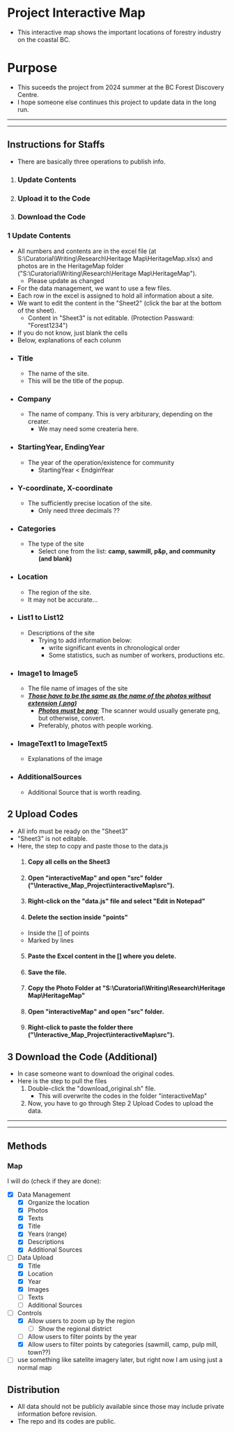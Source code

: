 # Project Interactive Map 

- This interactive map shows the important locations of forestry industry on the coastal BC. 


# Purpose
- This suceeds the project from 2024 summer at the BC Forest Discovery Centre.
- I hope someone else continues this project to update data in the long run.


___
___

## Instructions for Staffs
 - There are basically three operations to publish info.
  1. ### Update Contents
  2. ### Upload it to the Code
  3. ### Download the Code

### 1 Update Contents
 - All numbers and contents are in the excel file (at S:\Curatorial\Writing\Research\Heritage Map\HeritageMap.xlsx) and photos are in the HeritageMap folder ("S:\Curatorial\Writing\Research\Heritage Map\HeritageMap").
    - Please update as changed
 - For the data management, we want to use a few files.
 - Each row in the excel is assigned to hold all information about a site.
 - We want to edit the content in the "Sheet2" (click the bar at the bottom of the sheet).
    - Content in "Sheet3" is not editable. (Protection Passward: "Forest1234")
 - If you do not know, just blank the cells
 - Below, explanations of each colunm
  - ### Title
    - The name of the site.
    - This will be the title of the popup.
  - ### Company
    - The name of company. This is very arbiturary, depending on the creater.
      - We may need some createria here.  
  - ### StartingYear, EndingYear
    - The year of the operation/existence for community
      - StartingYear < EndginYear 
  - ### Y-coordinate, X-coordinate
    - The sufficiently precise location of the site.
      - Only need three decimals ??  
  - ### Categories
    - The type of the site
      - Select one from the list: **camp, sawmill, p&p, and community (and blank)**
  - ### Location
    - The region of the site.
    - It may not be accurate...
  - ### List1 to List12
    - Descriptions of the site
      - Trying to add information below:
        - write significant events in chronological order
        -  Some statistics, such as number of workers, productions etc.
  - ### Image1 to Image5
    - The file name of images of the site
    - <ins>***Those have to be the same as the name of the photos without extension (.png)***</ins>
      - <ins>***Photos must be png***</ins>; The scanner would usually generate png, but otherwise, convert.
      - Preferably, photos with people working.
  - ### ImageText1 to ImageText5
    - Explanations of the image
  - ### AdditionalSources
    - Additional Source that is worth reading.

## 2 Upload Codes
 - All info must be ready on the "Sheet3"
  - "Sheet3" is not editable.
 - Here, the step to copy and paste those to the data.js
   1. #### Copy all cells on the Sheet3
   2. #### Open "interactiveMap" and open "src" folder ("\Interactive_Map_Project\interactiveMap\src\").
   3. #### Right-click on the "data.js" file and select "Edit in Notepad"
   4. #### Delete the section inside "points"
     - Inside the [] of points
     - Marked by lines
   5. #### Paste the Excel content in the [] where you delete.
   6. #### Save the file.

   7. #### Copy the Photo Folder at "S:\Curatorial\Writing\Research\Heritage Map\HeritageMap"
   8. #### Open "interactiveMap" and open "src" folder.
   9. #### Right-click to paste the folder there ("\Interactive_Map_Project\interactiveMap\src\"). 

## 3 Download the Code (Additional)
 - In case someone want to download the original codes.
 - Here is the step to pull the files
   1. Double-click the "download_original.sh" file.
      - This will overwrite the codes in the folder "interactiveMap"
   2. Now, you have to go through Step 2 Upload Codes to upload the data. 

___
___

## Methods
### Map
  I will do (check if they are done):

- [x] Data Management
  - [x] Organize the location
  - [x] Photos
  - [x] Texts
  - [x] Title
  - [x] Years (range)
  - [x] Descriptions
  - [x] Additional Sources
- [ ] Data Upload
  - [x] Title
  - [x] Location
  - [x] Year
  - [x] Images
  - [ ] Texts
  - [ ] Additional Sources 
- [ ] Controls
  - [x] Allow users to zoom up by the region
    - [ ] Show the regional district   
  - [ ] Allow users to filter points by the year
  - [x] Allow users to filter points by categories (sawmill, camp, pulp mill, town??)
- [ ] use something like satelite imagery later, but right now I am using just a normal map
  
## Distribution
 - All data should not be publicly available since those may include private information before revision. 
 - The repo and its codes are public.
